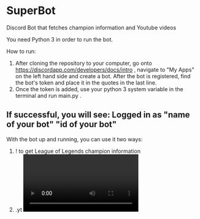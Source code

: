 # SuperBot
Discord Bot that fetches champion information and Youtube videos

You need Python 3 in order to run the bot.  

How to run:

1) After cloning the repository to your computer, go onto https://discordapp.com/developers/docs/intro , navigate to "My Apps" on the left hand
 side and create a bot.  After the bot is registered, find the bot's token and place it in the quotes in the last line.
2) Once the token is added, use your python 3 system variable in the terminal and run main.py . 

If successful, you will see:
 Logged in as 
 "name of your bot" 
 "id of your bot" 
 -----

With the bot up and running, you can use it two ways:

1) !<champion name> <role> to get League of Legends champion information
2) .yt <video search terms> to get the first video that would appear on youtube when searching those terms.

